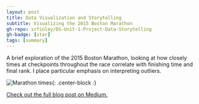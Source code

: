 ```yaml
---
layout: post
title: Data Visualization and Storytelling
subtitle: Visualizing the 2015 Boston Marathon
gh-repo: srfinley/DS-Unit-1-Project-Data-Storytelling
gh-badge: [star]
tags: [summary]
---
```


A brief exploration of the 2015 Boston Marathon, looking at how closely times at checkpoints throughout the race correlate with finishing time and final rank. I place particular emphasis on interpreting outliers.

![Marathon times](https://srfinley.github.io/img/checktimevfinaltime.png){: .center-block :}



[Check out the full blog post on Medium.](https://medium.com/@samantharfinley/visualizing-the-boston-marathon-217b3fbb4a39)
